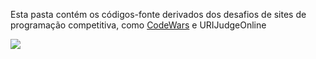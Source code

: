 Esta pasta contém os códigos-fonte derivados dos desafios de sites de programação competitiva, como [CodeWars](https://www.codewars.com/users/guilhermesam) e URIJudgeOnline


![](https://www.codewars.com/users/guilhermesam/badges/large)
